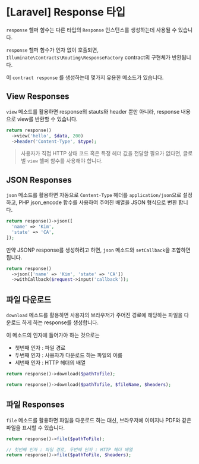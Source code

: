 # [Laravel] Response 타입

`response` 헬퍼 함수는 다른 타입의 `Response` 인스턴스를 생성하는데 사용될 수 있습니다.

`response` 헬퍼 함수가 인자 없이 호출되면, `Illuminate\Contracts\Routing\ResponseFactory` contract의 구현체가 반환됩니다.

이 `contract response` 를 생성하는데 몇가지 유용한 메소드가 있습니다.



## View Responses

`view` 메소드를 활용하면 response의 stauts와 header 뿐만 아니라, response 내용으로 view를 반환할 수 있습니다.

``` php
return response()
  ->view('hello', $data, 200)
  ->header('Content-Type', $type);
```

> 사용자가 직접 HTTP 상태 코드 혹은 특정 헤더 값을 전달할 필요가 없다면, 글로벌 `view` 헬퍼 함수를 사용해야 합니다.



## JSON Responses

`json` 메소드를 활용하면 자동으로 `Content-Type` 헤더를 `application/json`으로 설정하고, PHP json_encode 함수를 사용하여 주어진 배열을 JSON 형식으로 변환 합니다.

``` php
return response()->json([
  'name' => 'Kim',
  'state' => 'CA',
]);
```



만약 JSONP response를 생성하려고 하면, `json` 메소드와 `setCallback`을 조합하면 됩니다.

``` php
return response()
  ->json(['name' => 'Kim', 'state' => 'CA'])
  ->withCallback($request->input('callback'));
```



## 파일 다운로드

`download` 메소드를 활용하면 사용자의 브라우저가 주어진 경로에 해당하는 파일을 다운로드 하게 하는 response를 생성합니다.

이 메소드의 인자에 들어가야 하는 것으로는

- 첫번째 인자 : 파일 경로
- 두번째 인자 : 사용자가 다운로드 하는 파일의 이름
- 세번째 인자 : HTTP 헤더의 배열

``` php
return response()->download($pathTofile);

return response()->download($pathTofile, $fileName, $headers);
```



## 파일 Responses

`file` 메소드를 활용하면 파일을 다운로드 하는 대신, 브라우저에 이미지나 PDF와 같은 파일을 표시할 수 있습니다.

``` php
return response()->file($pathToFile);

// 첫번째 인자 : 파일 경로, 두번째 인자 : HTTP 헤더 배열
return response()->file($pathToFile, $headers);
```

